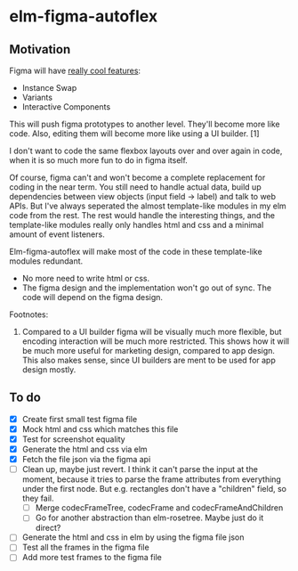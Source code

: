 # elm-figma-autoflex

## Motivation

Figma will have [really cool features](https://youtu.be/lWy4fB3G9Gc?t=282):
* Instance Swap
* Variants
* Interactive Components

This will push figma prototypes to another level. They'll become more like code. Also, editing them will become more like using a UI builder. [1]

I don't want to code the same flexbox layouts over and over again in code, when it is so much more fun to do in figma itself.

Of course, figma can't and won't become a complete replacement for coding in the near term. You still need to handle actual data, build up dependencies between view objects (input field -> label) and talk to web APIs.
But I've always seperated the almost template-like modules in my elm code from the rest. The rest would handle the interesting things, and the template-like modules really only handles html and css and a minimal amount of event listeners.

Elm-figma-autoflex will make most of the code in these template-like modules redundant.
* No more need to write html or css.
* The figma design and the implementation won't go out of sync. The code will depend on the figma design.

Footnotes:
1. Compared to a UI builder figma will be visually much more flexible, but encoding interaction will be much more restricted. This shows how it will be much more useful for marketing design, compared to app design. This also makes sense, since UI builders are ment to be used for app design mostly.


## To do

* [X] Create first small test figma file
* [X] Mock html and css which matches this file
* [X] Test for screenshot equality
* [X] Generate the html and css via elm
* [X] Fetch the file json via the figma api
* [ ] Clean up, maybe just revert.
  I think it can't parse the input at the moment, because it tries to parse the frame attributes from everything under the first node. But e.g. rectangles don't have a "children" field, so they fail.
  * [ ] Merge codecFrameTree, codecFrame and codecFrameAndChildren
  * [ ] Go for another abstraction than elm-rosetree. Maybe just do it direct?
* [ ] Generate the html and css in elm by using the figma file json
* [ ] Test all the frames in the figma file
* [ ] Add more test frames to the figma file
